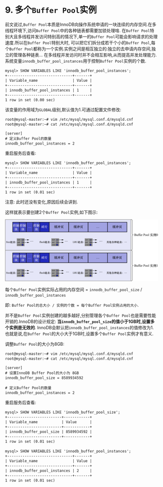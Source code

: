 # 9. 多个`Buffer Pool`实例

前文说过,`Buffer Pool`本质是InnoDB向操作系统申请的一块连续的内存空间.在多线程环境下,访问`Buffer Pool`中的各种链表都需要加锁处理啥.
在`Buffer Pool`特别大且多线程并发访问特别高的情况下,单一的`Buffer Pool`可能会影响请求的处理速度.所以在`Buffer Pool`特别大时,
可以把它们拆分成若干个小的`Buffer Pool`,每个`Buffer Pool`都称为一个实例.实例之间是相互独立的:独立的去申请内存空间,独立的管理各种链表...
在多线程并发访问时并不会相互影响,从而提高并发处理能力.系统变量`innodb_buffer_pool_instances`用于控制`Buffer Pool`实例的个数.

```
mysql> SHOW VARIABLES LIKE 'innodb_buffer_pool_instances';
+------------------------------+-------+
| Variable_name                | Value |
+------------------------------+-------+
| innodb_buffer_pool_instances | 1     |
+------------------------------+-------+
1 row in set (0.00 sec)
```

该变量的作用域为`GLOBAL`级别,默认值为1.可通过配置文件修改:

```
root@mysql-master:~# vim /etc/mysql/mysql.conf.d/mysqld.cnf
root@mysql-master:~# cat /etc/mysql/mysql.conf.d/mysqld.cnf
```

```
[server]
# 定义Buffer Pool的数量
innodb_buffer_pool_instances = 2
```

重启服务后查看:

```
mysql> SHOW VARIABLES LIKE 'innodb_buffer_pool_instances';
+------------------------------+-------+
| Variable_name                | Value |
+------------------------------+-------+
| innodb_buffer_pool_instances | 1     |
+------------------------------+-------+
1 row in set (0.01 sec)
```

注意: 此时还没有变化,原因后续会讲到.

这样就表示要创建2个`Buffer Pool`实例,如下图示:

![BufferPool实例示意图](./img/BufferPool实例示意图.jpg)

每个`Buffer Pool`实例实际占用的内存空间 = `innodb_buffer_pool_size` / `innodb_buffer_pool_instances`

即: `Buffer Pool的总大小 / 实例的个数 = 每个Buffer Pool实例占用的大小`.

并不是`Buffer Pool`实例创建的越多越好,分别管理各个`Buffer Pool`也是需要性能开销的.InnoDB的设计规定:
**当`innodb_buffer_pool_size`的值小于1GB时,设置多个实例是无效的**.
InnoDB会默认把`innodb_buffer_pool_instances`的值修改为1.
也就是说,在`Buffer Pool`的大小大于1GB时,设置多个`Buffer Pool`实例才有意义.

调整`Buffer Pool`的大小为8GB:

```
root@mysql-master:~# vim /etc/mysql/mysql.conf.d/mysqld.cnf
root@mysql-master:~# cat /etc/mysql/mysql.conf.d/mysqld.cnf
```

```
[server]
# 设置InnoDB Buffer Pool的大小为 8GB
innodb_buffer_pool_size = 8589934592

# 定义Buffer Pool的数量
innodb_buffer_pool_instances = 2
```

重启服务后查看:

```
mysql> SHOW VARIABLES LIKE 'innodb_buffer_pool_size';
+-------------------------+------------+
| Variable_name           | Value      |
+-------------------------+------------+
| innodb_buffer_pool_size | 8589934592 |
+-------------------------+------------+
1 row in set (0.01 sec)

mysql> SHOW VARIABLES LIKE 'innodb_buffer_pool_instances';
+------------------------------+-------+
| Variable_name                | Value |
+------------------------------+-------+
| innodb_buffer_pool_instances | 2     |
+------------------------------+-------+
1 row in set (0.01 sec)
```

